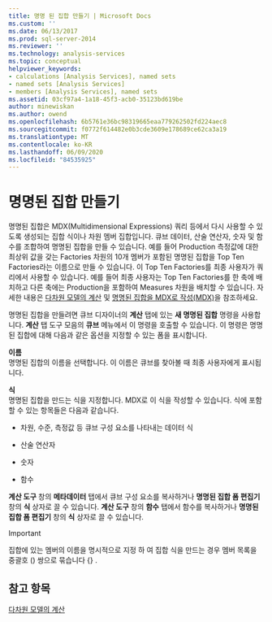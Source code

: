 ```yaml
---
title: 명명 된 집합 만들기 | Microsoft Docs
ms.custom: ''
ms.date: 06/13/2017
ms.prod: sql-server-2014
ms.reviewer: ''
ms.technology: analysis-services
ms.topic: conceptual
helpviewer_keywords:
- calculations [Analysis Services], named sets
- named sets [Analysis Services]
- members [Analysis Services], named sets
ms.assetid: 03cf97a4-1a18-45f3-acb0-35123bd619be
author: minewiskan
ms.author: owend
ms.openlocfilehash: 6b5761e36bc98319665eaa779262502fd224aec8
ms.sourcegitcommit: f0772f614482e0b3cde3609e178689ce62ca3a19
ms.translationtype: MT
ms.contentlocale: ko-KR
ms.lasthandoff: 06/09/2020
ms.locfileid: "84535925"
---
```

# <a name="create-named-sets"></a>명명된 집합 만들기
  명명된 집합은 MDX(Multidimensional Expressions) 쿼리 등에서 다시 사용할 수 있도록 생성되는 집합 식이나 차원 멤버 집합입니다. 큐브 데이터, 산술 연산자, 숫자 및 함수를 조합하여 명명된 집합을 만들 수 있습니다. 예를 들어 Production 측정값에 대한 최상위 값을 갖는 Factories 차원의 10개 멤버가 포함된 명명된 집합을 Top Ten Factories라는 이름으로 만들 수 있습니다. 이 Top Ten Factories를 최종 사용자가 쿼리에서 사용할 수 있습니다. 예를 들어 최종 사용자는 Top Ten Factories를 한 축에 배치하고 다른 축에는 Production을 포함하여 Measures 차원을 배치할 수 있습니다. 자세한 내용은 [다차원 모델의 계산](calculations-in-multidimensional-models.md) 및 [명명된 집합을 MDX로 작성&#40;MDX&#41;](mdx/mdx-named-sets-building-named-sets.md)을 참조하세요.  
  
 명명된 집합을 만들려면 큐브 디자이너의 **계산** 탭에 있는 **새 명명된 집합** 명령을 사용합니다. **계산** 탭 도구 모음의 **큐브** 메뉴에서 이 명령을 호출할 수 있습니다. 이 명령은 명명된 집합에 대해 다음과 같은 옵션을 지정할 수 있는 폼을 표시합니다.  
  
 **이름**  
 명명된 집합의 이름을 선택합니다. 이 이름은 큐브를 찾아볼 때 최종 사용자에게 표시됩니다.  
  
 **식**  
 명명된 집합을 만드는 식을 지정합니다. MDX로 이 식을 작성할 수 있습니다. 식에 포함할 수 있는 항목들은 다음과 같습니다.  
  
-   차원, 수준, 측정값 등 큐브 구성 요소를 나타내는 데이터 식  
  
-   산술 연산자  
  
-   숫자  
  
-   함수  
  
 **계산 도구** 창의 **메타데이터** 탭에서 큐브 구성 요소를 복사하거나 **명명된 집합 폼 편집기** 창의 **식** 상자로 끌 수 있습니다. **계산 도구** 창의 **함수** 탭에서 함수를 복사하거나 **명명된 집합 폼 편집기** 창의 **식** 상자로 끌 수 있습니다.  
  
> [!IMPORTANT]  
>  집합에 있는 멤버의 이름을 명시적으로 지정 하 여 집합 식을 만드는 경우 멤버 목록을 중괄호 () 쌍으로 묶습니다 {} .  
  
## <a name="see-also"></a>참고 항목  
 [다차원 모델의 계산](calculations-in-multidimensional-models.md)  
  
  
